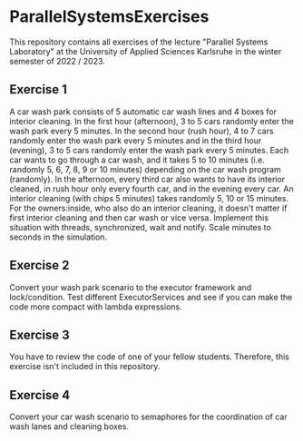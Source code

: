 # ParallelSystemsExercises

This repository contains all exercises of the lecture "Parallel Systems Laboratory" at the University of Applied 
Sciences Karlsruhe in the winter semester of 2022 / 2023.

## Exercise 1
A car wash park consists of 5 automatic car wash lines and 4 boxes for interior cleaning. In the first hour (afternoon),
3 to 5 cars randomly enter the wash park every 5 minutes. In the second hour (rush hour), 4 to 7 cars randomly enter the
wash park every 5 minutes and in the third hour (evening), 3 to 5 cars randomly enter the wash park every 5 minutes. 
Each car wants to go through a car wash, and it takes 5 to 10 minutes (i.e. randomly 5, 6, 7, 8, 9 or 10 minutes) 
depending on the car wash program (randomly). In the afternoon, every third car also wants to have its interior cleaned,
in rush hour only every fourth car, and in the evening every car. An interior cleaning (with chips 5 minutes) takes 
randomly 5, 10 or 15 minutes. For the owners:inside, who also do an interior cleaning, it doesn't matter if first 
interior cleaning and then car wash or vice versa.
Implement this situation with threads, synchronized, wait and notify. Scale minutes to seconds in the simulation.

## Exercise 2
Convert your wash park scenario to the executor framework and lock/condition. Test different ExecutorServices and see 
if you can make the code more compact with lambda expressions.

## Exercise 3
You have to review the code of one of your fellow students. 
Therefore, this exercise isn't included in this repository.

## Exercise 4
Convert your car wash scenario to semaphores for the coordination of car wash lanes and cleaning boxes. 